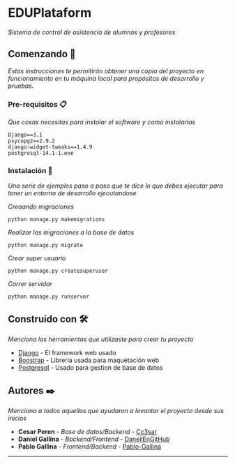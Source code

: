 # EDUPlataform

_Sistema de control de asistencia de alumnos y profesores_

## Comenzando 🚀

_Estas instrucciones te permitirán obtener una copia del proyecto en funcionamiento en tu máquina local para propósitos de desarrollo y pruebas._

### Pre-requisitos 📋

_Que cosas necesitas para instalar el software y como instalarlas_

```
Django==3.1
psycopg2==2.9.2
django-widget-tweaks==1.4.9
postgresql-14.1-1.exe
```

### Instalación 🔧

_Una serie de ejemplos paso a paso que te dice lo que debes ejecutar para tener un entorno de desarrollo ejecutandose_

_Creaando migraciones_

```
python manage.py makemigrations
```

_Realizar las migraciones a la base de datos_

```
python manage.py migrate
```

_Crear super usuario_

```
python manage.py createsuperuser
```

_Correr servidor_

```
python manage.py runserver
```

## Construido con 🛠️

_Menciona las herramientas que utilizaste para crear tu proyecto_

* [Django](https://www.djangoproject.com/) - El framework web usado
* [Boostrap](https://getbootstrap.com/) - Libreria usada para maquetación web
* [Postgresql](https://www.postgresql.org/) - Usado para gestion de base de datos

## Autores ✒️

_Menciona a todos aquellos que ayudaron a levantar el proyecto desde sus inicios_

* **Cesar Peren** - *Base de datos/Backend* - [Cc3sar](https://github.com/Cc3sar)
* **Daniel Gallina** - *Backend/Frontend* - [DaneilEnGitHub](https://github.com/DanielEnGitHub)
* **Pablo Gallina** - *Frontend/Backend* - [Pablo-Gallina](https://github.com/Pablo-Gallina)

---
